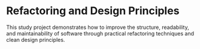 # Refactoring and Design Principles

This study project demonstrates how to improve the structure, readability, and maintainability of software through practical refactoring techniques and clean design principles.
